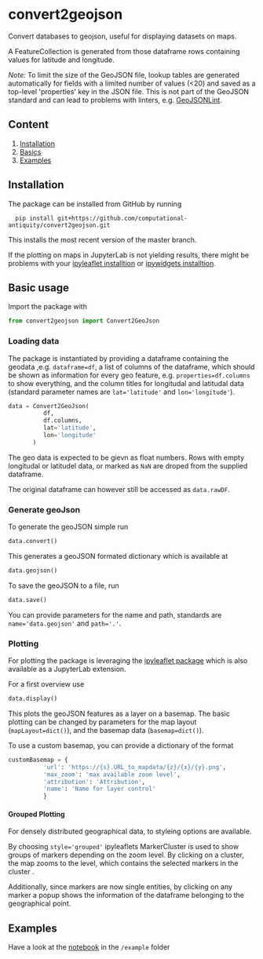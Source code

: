 # convert2geojson
Convert databases to geojson, useful for displaying datasets on maps.

A FeatureCollection is generated from those dataframe rows containing values for
latitude and longitude.

_Note:_ To limit the size of the GeoJSON file, lookup tables are generated
automatically for fields with a limited number of values (<20) and saved as a top-level 'properties' key in the JSON file. This is not part of the
GeoJSON standard and can lead to problems with linters, e.g. [GeoJSONLint](http://geojsonlint.com/).

## Content

1. [Installation](#installation)
2. [Basics](#basic-usage)
3. [Examples](#examples)

## Installation

The package can be installed from GitHub by running
```
  pip install git+https://github.com/computational-antiquity/convert2geojson.git
```
This installs the most recent version of the master branch.

If the plotting on maps in JupyterLab is not yielding results, there might be problems with your [ipyleaflet installtion](https://github.com/jupyter-widgets/ipyleaflet#installation) or [ipywidgets installtion](https://ipywidgets.readthedocs.io/en/stable/user_install.html#installing-the-jupyterlab-extension).

## Basic usage

Import the package with
```python
from convert2geojson import Convert2GeoJson
```

### Loading data

The package is instantiated by providing a dataframe containing the geodata ,e.g. `dataframe=df`, a list of columns of the dataframe, which should be shown as information for every geo feature, e.g. `properties=df.columns` to show everything, and the column titles for longitudal and latitudal data (standard parameter names are `lat='latitude'` and `lon='longitude'`).

```python
data = Convert2GeoJson(
          df,
          df.columns,
          lat='latitude',
          lon='longitude'
       )
```

The geo data is expected to be gievn as float numbers. Rows with empty longitudal or latitudel data, or marked as `NaN` are droped from the supplied dataframe.

The original dataframe can however still be accessed as `data.rawDF`.


### Generate geoJson

To generate the geoJSON simple run
```python
data.convert()
```

This generates a geoJSON formated dictionary which is available at
```python
data.geojson()
```

To save the geoJSON to a file, run
```python
data.save()
```
You can provide parameters for the name and path, standards are `name='data.geojson'` and `path='.'`.

### Plotting

For plotting the package is leveraging the [ipyleaflet package](https://github.com/jupyter-widgets/ipyleaflet) which is also available as a JupyterLab extension.

For a first overview use
```python
data.display()
```
This plots the geoJSON features as a layer on a basemap.
The basic plotting can be changed by parameters for the map layout (`mapLayout=dict()`), and the basemap data (`basemap=dict()`).

To use a custom basemap, you can provide a dictionary of the format
```python
customBasemap = {
          'url': 'https://{s}.URL_to_mapdata/{z}/{x}/{y}.png',
          'max_zoom': 'max available zoom level',
          'attribution': 'Attribution',
          'name': 'Name for layer control'
          }
```

#### Grouped Plotting

For densely distributed geographical data, to styleing options are available.

By choosing `style='grouped'` ipyleaflets MarkerCluster is used to show groups of markers depending on the zoom level. By clicking on a cluster, the map zooms to the level, which contains the selected markers in the cluster .

Additionally, since markers are now single entities, by clicking on any marker a popup shows the information of the dataframe belonging to the geographical point.


## Examples

Have a look at the [notebook](/example/Loading_dataset.ipynb) in the `/example` folder
